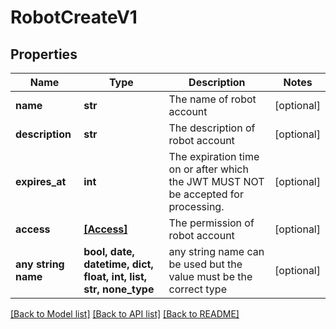 # RobotCreateV1


## Properties
Name | Type | Description | Notes
------------ | ------------- | ------------- | -------------
**name** | **str** | The name of robot account | [optional] 
**description** | **str** | The description of robot account | [optional] 
**expires_at** | **int** | The expiration time on or after which the JWT MUST NOT be accepted for processing. | [optional] 
**access** | [**[Access]**](Access.md) | The permission of robot account | [optional] 
**any string name** | **bool, date, datetime, dict, float, int, list, str, none_type** | any string name can be used but the value must be the correct type | [optional]

[[Back to Model list]](../README.md#documentation-for-models) [[Back to API list]](../README.md#documentation-for-api-endpoints) [[Back to README]](../README.md)


